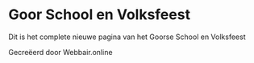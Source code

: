 # Goor School en Volksfeest
Dit is het complete nieuwe pagina van het Goorse School en Volksfeest

Gecreëerd door Webbair.online

